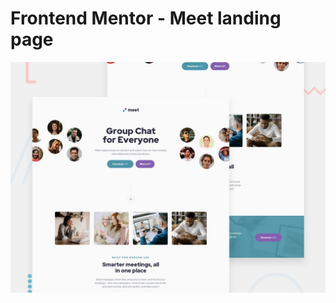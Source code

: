 # Frontend Mentor - Meet landing page

![Design preview for the Meet landing page coding challenge](./preview.jpg)


